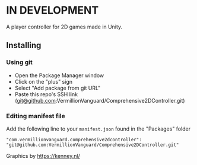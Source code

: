 # IN DEVELOPMENT

A player controller for 2D games made in Unity.

## Installing

### Using git

- Open the Package Manager window
- Click on the "plus" sign
- Select "Add package from git URL"
- Paste this repo's SSH link (<git@github.com>:VermillionVanguard/Comprehensive2DController.git)

### Editing manifest file

Add the following line to your `manifest.json` found in the "Packages" folder

`"com.vermillionvanguard.comprehensive2dcontroller": "git@github.com:VermillionVanguard/Comprehensive2DController.git"`

Graphics by <https://kenney.nl/>
